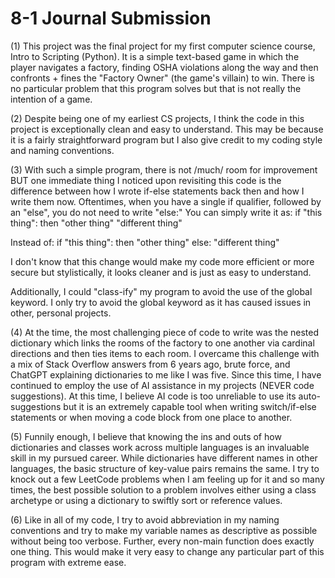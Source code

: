 # 8-1 Journal Submission

(1)
This project was the final project for my first computer science course, Intro to Scripting (Python).
It is a simple text-based game in which the player navigates a factory, finding OSHA violations along the way and then confronts + fines the "Factory Owner" (the game's villain) to win.
There is no particular problem that this program solves but that is not really the intention of a game.

(2)
Despite being one of my earliest CS projects, I think the code in this project is exceptionally clean and easy to understand.
This may be because it is a fairly straightforward program but I also give credit to my coding style and naming conventions.

(3)
With such a simple program, there is not /much/ room for improvement BUT one immediate thing I noticed upon revisiting this code
is the difference between how I wrote if-else statements back then and how I write them now.
Oftentimes, when you have a single if qualifier, followed by an "else", you do not need to write "else:"
You can simply write it as:
if "this thing":
   then "other thing"
"different thing"

Instead of:
if "this thing":
   then "other thing"
else:
   "different thing"

I don't know that this change would make my code more efficient or more secure but stylistically, it looks cleaner and is just as easy to understand.

Additionally, I could "class-ify" my program to avoid the use of the global keyword.
I only try to avoid the global keyword as it has caused issues in other, personal projects.

(4)
At the time, the most challenging piece of code to write was the nested dictionary which links the rooms of the factory to one another via cardinal directions and then ties items to each room.
I overcame this challenge with a mix of Stack Overflow answers from 6 years ago, brute force, and ChatGPT explaining dictionaries to me like I was five.
Since this time, I have continued to employ the use of AI assistance in my projects (NEVER code suggestions).
At this time, I believe AI code is too unreliable to use its auto-suggestions but it is an extremely capable tool when writing switch/if-else statements or when moving a code block from one place to another.

(5)
Funnily enough, I believe that knowing the ins and outs of how dictionaries and classes work across multiple languages is an invaluable skill in my pursued career.
While dictionaries have different names in other languages, the basic structure of key-value pairs remains the same.
I try to knock out a few LeetCode problems when I am feeling up for it and so many times, the best possible solution to a problem involves either using a class archetype or using a dictionary to swiftly sort or reference values.

(6)
Like in all of my code, I try to avoid abbreviation in my naming conventions and try to make my variable names as descriptive as possible without being too verbose.
Further, every non-main function does exactly one thing. This would make it very easy to change any particular part of this program with extreme ease.